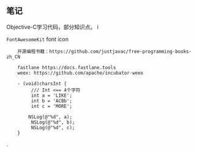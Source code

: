 ## 笔记
Objective-C学习代码，部分知识点。
i


`FontAwesomeKit` font icon
```
    开源编程书籍：https://github.com/justjavac/free-programming-books-zh_CN

    fastlane https://docs.fastlane.tools
    weex: https://github.com/apache/incubator-weex
```
```
    - (void)charsInt {
         /// Int <== 4个字符
         int a = 'LIKE';
         int b = 'ACBb';
         int c = 'MORE';
    
        NSLog(@"%d", a);
         NSLog(@"%d", b);
         NSLog(@"%d", c);
    }
```

.
